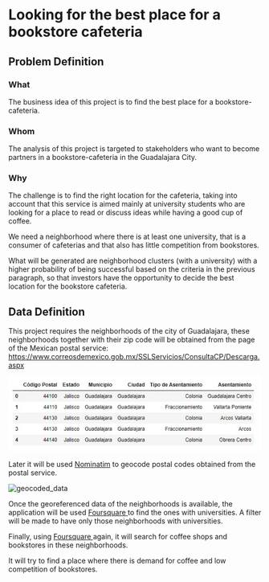 <h1>Looking for the best place for a bookstore cafeteria</h1>

<h2>Problem Definition</h2>

<h3>What</h3>

The business idea of ​​this project is to find the best place for a bookstore-cafeteria.

<h3>Whom</h3>

The analysis of this project is targeted to stakeholders who want to become partners in a bookstore-cafeteria in the Guadalajara City.

<h3>Why</h3>

The challenge is to find the right location for the cafeteria, taking into account that this service is aimed mainly at university students who are looking for a place to read or discuss ideas while having a good cup of coffee.

We need a neighborhood where there is at least one university, that is a consumer of cafeterias and that also has little competition from bookstores.

What will be generated are neighborhood clusters (with a university) with a higher probability of being successful based on the criteria in the previous paragraph, so that investors have the opportunity to decide the best location for the bookstore cafeteria.

<h2>Data Definition</h2>

This project requires the neighborhoods of the city of Guadalajara, these neighborhoods together with their zip code will be obtained from the page of the Mexican postal service: https://www.correosdemexico.gob.mx/SSLServicios/ConsultaCP/Descarga.aspx

![postal_codes](postalcode.jpg) 

Later it will be used <a href='https://nominatim.org/'>Nominatim</a> to geocode postal codes obtained from the postal service.

![geocoded_data](lat_long_neighbors.jpg) 

Once the georeferenced data of the neighborhoods is available, the application will be used <a href='https://es.foursquare.com/'> Foursquare </a> to find the ones with universities. A filter will be made to have only those neighborhoods with universities.

Finally, using <a href='https://en.foursquare.com/'> Foursquare </a> again, it will search for coffee shops and bookstores in these neighborhoods.


It will try to find a place where there is demand for coffee and low competition of bookstores.





